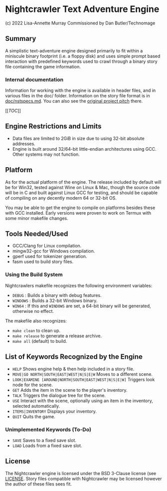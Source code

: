 # Nightcrawler Text Adventure Engine
(c) 2022 Lisa-Annette Murray Commissioned by Dan Butler/Technomage

## Summary
A simplistic text-adventure engine designed primarily to fit within a miniscule 
binary footprint (i.e. a floppy disk) and uses simple prompt based interaction
with predefined keywords used to crawl through a binary story file containing
the game information.

### Internal documentation
Information for working with the engine is available in header files, and in
various files in the doc/ folder. Information on the story file format is in
[doc/nstspecs.md](doc/nstspecs.md). You can also see the
[original project pitch](doc/pitch.txt) there.

[[_TOC_]]

## Engine Restrictions and Limits
- Data files are limited to 2GiB in size due to using 32-bit absolute addresses.
- Engine is built around 32/64-bit little-endian architectures using GCC. Other 
systems may not function.

## Platform
As for the actual platform of the engine. The release included by default will 
be for Win32, tested against Wine on Linux & Mac, though the source code will 
be in C and built against Linux GCC for testing, and should be capable of 
compiling on any decently modern 64 or 32-bit OS.

You may be able to get the engine to compile on platforms besides these with 
GCC installed. Early versions were proven to work on Termux with some minor 
makefile changes.

## Tools Needed/Used
- GCC/Clang for Linux compilation.
- mingw32-gcc for Windows compilation.
- gperf used for tokenizer generation.
- fasm used to build story files.

### Using the Build System
Nightcrawlers makefile recognizes the following environment variables:
- `DEBUG` : Builds a binary with debug features.
- `WINDOWS` : Builds a 32-bit Windows binary.
- `WIN64` : If this and `WINDOWS` are set, a 64-bit binary will be generated,
otherwise no effect.

The makefile also recognizes:
- `make clean` to clean up.
- `make release` to generate a release archive.
- `make all` (default) to build.

## List of Keywords Recognized by the Engine
- `HELP` Shows engine help & then help included in a story file.
- `MOVE|GO NORTH|SOUTH|EAST|WEST|N|S|E|W` Moves to a different scene.
- `LOOK|EXAMINE [AROUND|NORTH|SOUTH|EAST|WEST|N|S|E|W]` Triggers look node for 
the scene.
- `GET` Adds the item in the scene to the player's inventory.
- `TALK` Triggers the dialogue tree for the scene.
- `USE` Interact with the scene, optionally using an item in the inventory, 
selected automatically.
- `ITEMS|INVENTORY` Displays your inventory.
- `QUIT` Quits the game.

### Unimplemented Keywords (To-Do)
- `SAVE` Saves to a fixed save slot.
- `LOAD` Loads from a fixed save slot.

## License
The Nightcrawler engine is licensed under the BSD 3-Clause license (see 
[LICENSE](LICENSE). Story files compatible with Nightcrawler may be licensed
however the author of these files sees fit.

